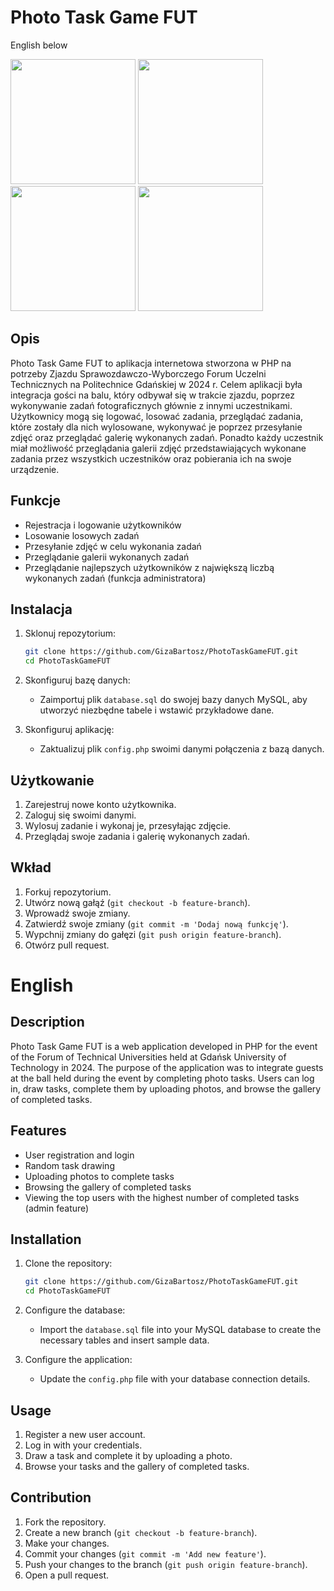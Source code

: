 # Photo Task Game FUT
English below

<img src="https://github.com/user-attachments/assets/9b09c2e4-652b-4204-9f7e-aabcbdb6319d" width="200" />
<img src="https://github.com/user-attachments/assets/5db8c9a2-66f7-40e7-8d35-15a489e989e4" width="200" />
<img src="https://github.com/user-attachments/assets/42f32a70-1e25-4970-97e8-a72480956aa5" width="200" />
<img src="https://github.com/user-attachments/assets/1662481b-7f71-4d1b-bd31-e23e266cf008" width="200" />

## Opis
Photo Task Game FUT to aplikacja internetowa stworzona w PHP na potrzeby Zjazdu Sprawozdawczo-Wyborczego Forum Uczelni Technicznych na Politechnice Gdańskiej w 2024 r. Celem aplikacji była integracja gości na balu, który odbywał się w trakcie zjazdu, poprzez wykonywanie zadań fotograficznych głównie z innymi uczestnikami. Użytkownicy mogą się logować, losować zadania, przeglądać zadania, które zostały dla nich wylosowane, wykonywać je poprzez przesyłanie zdjęć oraz przeglądać galerię wykonanych zadań. Ponadto każdy uczestnik miał możliwość przeglądania galerii zdjęć przedstawiających wykonane zadania przez wszystkich uczestników oraz pobierania ich na swoje urządzenie.

## Funkcje
- Rejestracja i logowanie użytkowników
- Losowanie losowych zadań
- Przesyłanie zdjęć w celu wykonania zadań
- Przeglądanie galerii wykonanych zadań
- Przeglądanie najlepszych użytkowników z największą liczbą wykonanych zadań (funkcja administratora)

## Instalacja

1. Sklonuj repozytorium:
    ```sh
    git clone https://github.com/GizaBartosz/PhotoTaskGameFUT.git
    cd PhotoTaskGameFUT
    ```

2. Skonfiguruj bazę danych:
    - Zaimportuj plik `database.sql` do swojej bazy danych MySQL, aby utworzyć niezbędne tabele i wstawić przykładowe dane.

3. Skonfiguruj aplikację:
    - Zaktualizuj plik `config.php` swoimi danymi połączenia z bazą danych.

## Użytkowanie

1. Zarejestruj nowe konto użytkownika.
2. Zaloguj się swoimi danymi.
3. Wylosuj zadanie i wykonaj je, przesyłając zdjęcie.
4. Przeglądaj swoje zadania i galerię wykonanych zadań.

## Wkład

1. Forkuj repozytorium.
2. Utwórz nową gałąź (`git checkout -b feature-branch`).
3. Wprowadź swoje zmiany.
4. Zatwierdź swoje zmiany (`git commit -m 'Dodaj nową funkcję'`).
5. Wypchnij zmiany do gałęzi (`git push origin feature-branch`).
6. Otwórz pull request.

# English

## Description
Photo Task Game FUT is a web application developed in PHP for the event of the Forum of Technical Universities held at Gdańsk University of Technology in 2024. The purpose of the application was to integrate guests at the ball held during the event by completing photo tasks. Users can log in, draw tasks, complete them by uploading photos, and browse the gallery of completed tasks.

## Features
- User registration and login
- Random task drawing
- Uploading photos to complete tasks
- Browsing the gallery of completed tasks
- Viewing the top users with the highest number of completed tasks (admin feature)

## Installation

1. Clone the repository:
    ```sh
    git clone https://github.com/GizaBartosz/PhotoTaskGameFUT.git
    cd PhotoTaskGameFUT
    ```

2. Configure the database:
    - Import the `database.sql` file into your MySQL database to create the necessary tables and insert sample data.

3. Configure the application:
    - Update the `config.php` file with your database connection details.

## Usage

1. Register a new user account.
2. Log in with your credentials.
3. Draw a task and complete it by uploading a photo.
4. Browse your tasks and the gallery of completed tasks.

## Contribution

1. Fork the repository.
2. Create a new branch (`git checkout -b feature-branch`).
3. Make your changes.
4. Commit your changes (`git commit -m 'Add new feature'`).
5. Push your changes to the branch (`git push origin feature-branch`).
6. Open a pull request.


